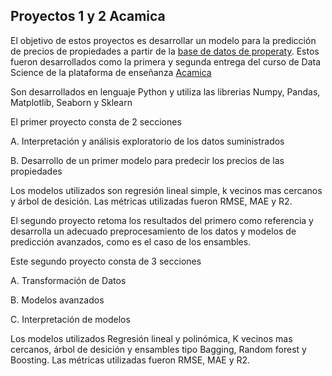 ## Proyectos 1 y 2 Acamica

El objetivo de estos proyectos es desarrollar un modelo para la predicción de precios de propiedades a partir de la [base de datos de properaty](https://drive.google.com/uc?export=download&id=1Ugbsw5XbNRbglomSQO1qkAgMFB_3BzmB). Estos fueron desarrollados como la primera y segunda entrega del curso de Data Science de la plataforma de enseñanza [Acamica](https://www.acamica.com/)

Son desarrollados en lenguaje Python y utiliza las librerias Numpy, Pandas, Matplotlib, Seaborn y Sklearn

El primer proyecto consta de 2 secciones

A. Interpretación y análisis exploratorio de los datos suministrados

B. Desarrollo de un primer modelo para predecir los precios de las propiedades

Los modelos utilizados son regresión lineal simple, k vecinos mas cercanos y árbol de desición.
Las métricas utilizadas fueron RMSE, MAE y R2.

El segundo proyecto retoma los resultados del primero como referencia y desarrolla un adecuado preprocesamiento de los datos y modelos de predicción avanzados, como es el caso de los ensambles.

Este segundo proyecto consta de 3 secciones

A. Transformación de Datos

B. Modelos avanzados

C. Interpretación de modelos

Los modelos utilizados Regresión lineal y polinómica, K vecinos mas cercanos, árbol de desición y ensambles tipo Bagging, Random forest y Boosting.
Las métricas utilizadas fueron RMSE, MAE y R2.



